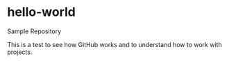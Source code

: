 # hello-world
Sample Repository

This is a test to see how GitHub works and to understand how to work with projects.
